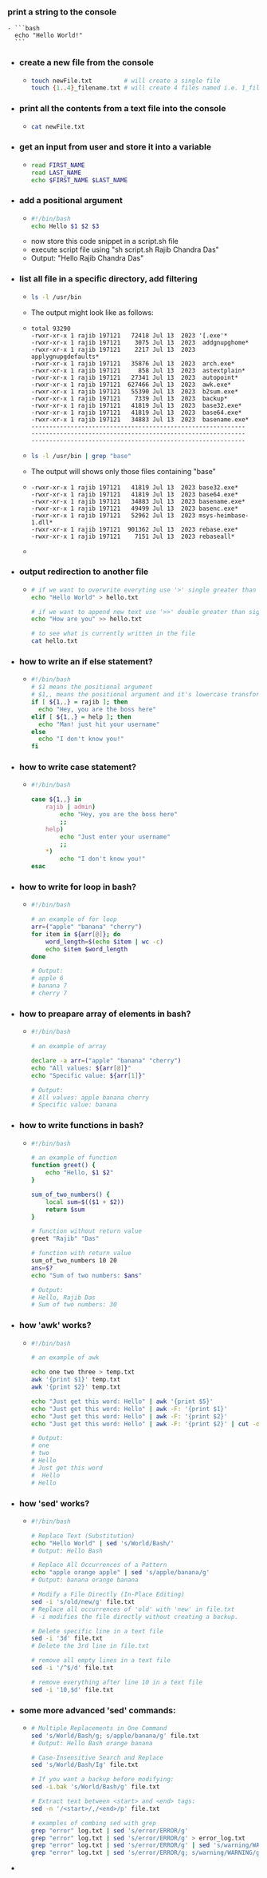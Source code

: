 ### print a string to the console
	- ```bash
	  echo "Hello World!"
	  ```
- ### create a new file from the console
	- ```bash
	  touch newFile.txt         # will create a single file
	  touch {1..4}_filename.txt # will create 4 files named i.e. 1_filename.txt
	  ```
- ### print all the contents from a text file into the console
	- ```bash
	  cat newFile.txt
	  ```
- ### get an input from user and store it into a variable
	- ```bash
	  read FIRST_NAME
	  read LAST_NAME
	  echo $FIRST_NAME $LAST_NAME
	  ```
- ### add a positional argument
	- ```bash
	  #!/bin/bash
	  echo Hello $1 $2 $3
	  ```
	- now store this code snippet in a script.sh file
	- execute script file using "sh script.sh Rajib Chandra Das"
	- Output: "Hello Rajib Chandra Das"
- ### list all file in a specific directory, add filtering
	- ```bash
	  ls -l /usr/bin
	  ```
	- The output might look like as follows:
	- ```textile
	  total 93290
	  -rwxr-xr-x 1 rajib 197121   72418 Jul 13  2023 '[.exe'*
	  -rwxr-xr-x 1 rajib 197121    3075 Jul 13  2023  addgnupghome*
	  -rwxr-xr-x 1 rajib 197121    2217 Jul 13  2023  applygnupgdefaults*
	  -rwxr-xr-x 1 rajib 197121   35876 Jul 13  2023  arch.exe*
	  -rwxr-xr-x 1 rajib 197121     858 Jul 13  2023  astextplain*
	  -rwxr-xr-x 1 rajib 197121   27341 Jul 13  2023  autopoint*
	  -rwxr-xr-x 1 rajib 197121  627466 Jul 13  2023  awk.exe*
	  -rwxr-xr-x 1 rajib 197121   55390 Jul 13  2023  b2sum.exe*
	  -rwxr-xr-x 1 rajib 197121    7339 Jul 13  2023  backup*
	  -rwxr-xr-x 1 rajib 197121   41819 Jul 13  2023  base32.exe*
	  -rwxr-xr-x 1 rajib 197121   41819 Jul 13  2023  base64.exe*
	  -rwxr-xr-x 1 rajib 197121   34883 Jul 13  2023  basename.exe*
	  ------------------------------------------------------------
	  ------------------------------------------------------------
	  ------------------------------------------------------------
	  ```
	- ```bash
	  ls -l /usr/bin | grep "base"
	  ```
	- The output will shows only those files containing "base"
	- ```textile
	  -rwxr-xr-x 1 rajib 197121   41819 Jul 13  2023 base32.exe*
	  -rwxr-xr-x 1 rajib 197121   41819 Jul 13  2023 base64.exe*
	  -rwxr-xr-x 1 rajib 197121   34883 Jul 13  2023 basename.exe*
	  -rwxr-xr-x 1 rajib 197121   49499 Jul 13  2023 basenc.exe*
	  -rwxr-xr-x 1 rajib 197121   52962 Jul 13  2023 msys-heimbase-1.dll*
	  -rwxr-xr-x 1 rajib 197121  901362 Jul 13  2023 rebase.exe*
	  -rwxr-xr-x 1 rajib 197121    7151 Jul 13  2023 rebaseall*
	  ```
	-
- ### output redirection to another file
	- ```bash
	  # if we want to overwrite everyting use '>' single greater than sign
	  echo "Hello World" > hello.txt 
	  
	  # if we want to append new text use '>>' double greater than sign
	  echo "How are you" >> hello.txt
	  
	  # to see what is currently written in the file
	  cat hello.txt
	  ```
- ### how to write an if else statement?
	- ```bash
	  #!/bin/bash
	  # $1 means the positional argument
	  # $1,, means the positional argument and it's lowercase transformation
	  if [ ${1,,} = rajib ]; then
	  	echo "Hey, you are the boss here"
	  elif [ ${1,,} = help ]; then
	  	echo "Man! just hit your username"
	  else
	  	echo "I don't know you!"
	  fi
	  
	  ```
- ### how to write case statement?
	- ```bash
	  #!/bin/bash
	  
	  case ${1,,} in
	      rajib | admin)
	          echo "Hey, you are the boss here"
	          ;;
	      help)
	          echo "Just enter your username"
	          ;;
	      *)
	          echo "I don't know you!"
	  esac
	  ```
- ### how to write for loop in bash?
	- ```bash
	  #!/bin/bash
	  
	  # an example of for loop
	  arr=("apple" "banana" "cherry")
	  for item in ${arr[@]}; do
	      word_length=$(echo $item | wc -c)
	      echo $item $word_length
	  done
	  
	  # Output:
	  # apple 6
	  # banana 7
	  # cherry 7
	  ```
- ### how to preapare array of elements in bash?
	- ```bash
	  #!/bin/bash
	  
	  # an example of array
	  
	  declare -a arr=("apple" "banana" "cherry")
	  echo "All values: ${arr[@]}"
	  echo "Specific value: ${arr[1]}"
	  
	  # Output:
	  # All values: apple banana cherry
	  # Specific value: banana
	  
	  ```
- ### how to write functions in bash?
	- ```bash
	  #!/bin/bash
	  
	  # an example of function
	  function greet() {
	      echo "Hello, $1 $2"
	  }
	  
	  sum_of_two_numbers() {
	      local sum=$(($1 + $2))
	      return $sum
	  }
	  
	  # function without return value
	  greet "Rajib" "Das"
	  
	  # function with return value
	  sum_of_two_numbers 10 20
	  ans=$?
	  echo "Sum of two numbers: $ans"
	  
	  # Output:
	  # Hello, Rajib Das
	  # Sum of two numbers: 30
	  
	  ```
- ### how 'awk' works?
	- ```bash
	  #!/bin/bash
	  
	  # an example of awk
	  
	  echo one two three > temp.txt
	  awk '{print $1}' temp.txt
	  awk '{print $2}' temp.txt
	  
	  echo "Just get this word: Hello" | awk '{print $5}'
	  echo "Just get this word: Hello" | awk -F: '{print $1}'
	  echo "Just get this word: Hello" | awk -F: '{print $2}'
	  echo "Just get this word: Hello" | awk -F: '{print $2}' | cut -d' ' -f2
	  
	  # Output:
	  # one
	  # two
	  # Hello
	  # Just get this word
	  #  Hello
	  # Hello
	  ```
- ### how 'sed' works?
	- ```bash
	  #!/bin/bash
	  
	  # Replace Text (Substitution)
	  echo "Hello World" | sed 's/World/Bash/'
	  # Output: Hello Bash
	  
	  # Replace All Occurrences of a Pattern
	  echo "apple orange apple" | sed 's/apple/banana/g'
	  # Output: banana orange banana
	  
	  # Modify a File Directly (In-Place Editing)
	  sed -i 's/old/new/g' file.txt
	  # Replace all occurrences of 'old' with 'new' in file.txt
	  # -i modifies the file directly without creating a backup.
	  
	  # Delete specific line in a text file
	  sed -i '3d' file.txt
	  # Delete the 3rd line in file.txt
	  
	  # remove all empty lines in a text file
	  sed -i '/^$/d' file.txt
	  
	  # remove everything after line 10 in a text file
	  sed -i '10,$d' file.txt
	  ```
- ### some more advanced 'sed' commands:
	- ```bash
	  # Multiple Replacements in One Command
	  sed 's/World/Bash/g; s/apple/banana/g' file.txt
	  # Output: Hello Bash orange banana
	  
	  # Case-Insensitive Search and Replace
	  sed 's/World/Bash/Ig' file.txt
	  
	  # If you want a backup before modifying:
	  sed -i.bak 's/World/Bash/g' file.txt
	  
	  # Extract text between <start> and <end> tags:
	  sed -n '/<start>/,/<end>/p' file.txt
	  
	  # examples of combing sed with grep
	  grep "error" log.txt | sed 's/error/ERROR/g'
	  grep "error" log.txt | sed 's/error/ERROR/g' > error_log.txt
	  grep "error" log.txt | sed 's/error/ERROR/g' | sed 's/warning/WARNING/g' > error_log.txt
	  grep "error" log.txt | sed 's/error/ERROR/g; s/warning/WARNING/g' > error_log.txt
	  ```
-
